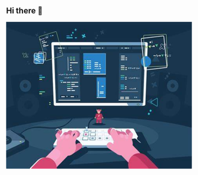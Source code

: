 ## Hi there 👋

<p align='center'>
    <img alt='GIF' src='https://github.com/rohitbedse/rohitbedse/blob/main/rohit12.jpg' width='600' height='400' />
</p>
<!--
**rohitbedse/rohitbedse** is a ✨ _special_ ✨ repository because its `README.md` (this file) appears on your GitHub profile.

Here are some ideas to get you started:

- 🔭 I’m currently working on ...
- 🌱 I’m currently learning ...
- 👯 I’m looking to collaborate on ...
- 🤔 I’m looking for help with ...
- 💬 Ask me about ...
- 📫 How to reach me: ...
- 😄 Pronouns: ...
- ⚡ Fun fact: ...
-->
